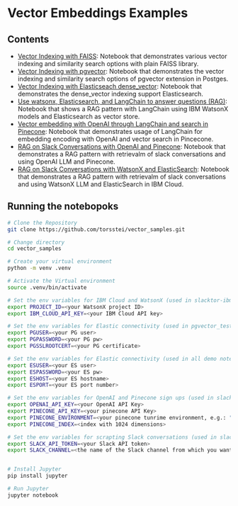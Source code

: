 # Vector Embeddings Examples

## Contents

 - [Vector Indexing with FAISS](elastic_tests.ipynb): Notebook that demonstrates various vector indexing and similarity search options with plain FAISS library.
 - [Vector Indexing with pgvector](pgvector_tests.ipynb): Notebook that demonstrates the vector indexing and similarity search options of pgvector extension in Postges.
 - [Vector Indexing with Elasticseach dense_vector](elastic_tests.ipynb): Notebook that demonstrates the dense_vector indexing support Elasticsearch.
 - [Use watsonx, Elasticsearch, and LangChain to answer questions (RAG)](Use%20watsonx%2C%20Elasticsearch%2C%20and%20LangChain%20to%20answer%20questions%20(RAG).ipynb): Notebook that shows a RAG pattern with LangChain using IBM WatsonX models and Elasticsearch as vector store.
 - [Vector embedding with OpenAI through LangChain and search in Pinecone](langchain_pinecone_embedding_tests.ipynb): Notebook that demonstrates usage of LangChain for embedding encoding with OpenAI and vector search in Pincecone.
 - [RAG on Slack Conversations with OpenAI and Pinecone](slacktor.ipynb): Notebook that demonstrates a RAG pattern with retrievalm of slack conversations and using OpenAI LLM and Pinecone.
 - [RAG on Slack Conversations with WatsonX and ElasticSearch](slacktor.ipynb): Notebook that demonstrates a RAG pattern with retrievalm of slack conversations and using WatsonX LLM and ElasticSearch in IBM Cloud.
 
## Running the notebopoks

```bash
# Clone the Repository
git clone https://github.com/torsstei/vector_samples.git

# Change directory
cd vector_samples

# Create your virtual environment
python -m venv .venv

# Activate the Virtual environment
source .venv/bin/activate

# Set the env variables for IBM Cloud and WatsonX (used in slacktor-ibmcloud.ipynb and Use%20watsonx%2C%20Elasticsearch%2C%20and%20LangChain%20to%20answer%20questions%20(RAG).ipynb)
export PROJECT_ID=<your WatsonX project ID>
export IBM_CLOUD_API_KEY=<your IBM Cloud API key>

# Set the env variables for Elastic connectivity (used in pgvector_tests.ipynb)
export PGUSER=<your PG user>
export PGPASSWORD=<your PG pw>
export PGSSLROOTCERT=<your PG certificate>

# Set the env variables for Elastic connectivity (used in all demo notebooks with Elastic)
export ESUSER=<your ES user>
export ESPASSWORD=<your ES pw>
export ESHOST=<your ES hostname>
export ESPORT=<your ES port number>

# Set the env variables for OpenAI and Pinecone sign ups (used in slacktor.ipynb and langchain_pinecone_embedding_tests.ipynb)
export OPENAI_API_KEY=<your OpenAI API Key>
export PINECONE_API_KEY=<your pinecone API Key>
export PINECONE_ENVIRONMENT=<your pinecone tunrime environment, e.g.: "gcp-starter">
export PINECONE_INDEX=<index with 1024 dimensions>

# Set the env variables for scrapting Slack conversations (used in slacktor.ipynb and slacktor-ibmcloud.ipynb)
export SLACK_API_TOKEN=<your Slack API token>
export SLACK_CHANNEL=<the name of the Slack channel from which you want to scrape conversations>


# Install Jupyter
pip install jupyter

# Run Jupyter
jupyter notebook

```
